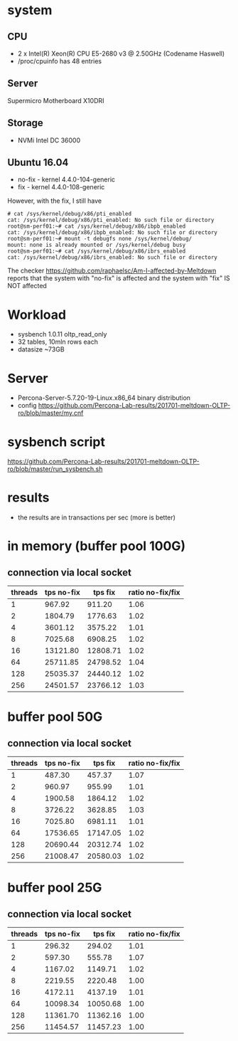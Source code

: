 # system

## CPU
* 2 x Intel(R) Xeon(R) CPU E5-2680 v3 @ 2.50GHz (Codename Haswell)
* /proc/cpuinfo has 48 entries

## Server
Supermicro Motherboard X10DRI

## Storage
* NVMi Intel DC 36000 

## Ubuntu 16.04
* no-fix - kernel  4.4.0-104-generic
* fix - kernel 4.4.0-108-generic

However, with the fix, I still have
```
# cat /sys/kernel/debug/x86/pti_enabled
cat: /sys/kernel/debug/x86/pti_enabled: No such file or directory
root@sm-perf01:~# cat /sys/kernel/debug/x86/ibpb_enabled
cat: /sys/kernel/debug/x86/ibpb_enabled: No such file or directory
root@sm-perf01:~# mount -t debugfs none /sys/kernel/debug/
mount: none is already mounted or /sys/kernel/debug busy
root@sm-perf01:~# cat /sys/kernel/debug/x86/ibrs_enabled
cat: /sys/kernel/debug/x86/ibrs_enabled: No such file or directory

```
The checker https://github.com/raphaelsc/Am-I-affected-by-Meltdown
reports that the system with "no-fix" is affected and the system with "fix" IS NOT affected

# Workload
* sysbench 1.0.11 oltp_read_only
* 32 tables, 10mln rows each
* datasize ~73GB

# Server
* Percona-Server-5.7.20-19-Linux.x86_64 binary distribution
* config https://github.com/Percona-Lab-results/201701-meltdown-OLTP-ro/blob/master/my.cnf

# sysbench script
https://github.com/Percona-Lab-results/201701-meltdown-OLTP-ro/blob/master/run_sysbench.sh


# results
* the results are in transactions per sec (more is better)

# in memory (buffer pool 100G)
## connection via local socket

threads | tps no-fix | tps fix | ratio no-fix/fix 
--------|------------|---------|-----------------
1|967.92|911.20|1.06
2|1804.79|1776.63|1.02
4|3601.12|3575.22|1.01
8|7025.68|6908.25|1.02
16|13121.80|12808.71|1.02
64|25711.85|24798.52|1.04
128|25035.37|24440.12|1.02
256|24501.57|23766.12|1.03

# buffer pool 50G
## connection via local socket

threads | tps no-fix | tps fix | ratio no-fix/fix 
--------|------------|---------|-----------------
1|487.30|457.37|1.07
2|960.97|955.99|1.01
4|1900.58|1864.12|1.02
8|3726.22|3628.85|1.03
16|7025.80|6981.11|1.01
64|17536.65|17147.05|1.02
128|20690.44|20312.74|1.02
256|21008.47|20580.03|1.02

# buffer pool 25G
## connection via local socket

threads | tps no-fix | tps fix | ratio no-fix/fix 
--------|------------|---------|-----------------
1|296.32|294.02|1.01
2|597.30|555.78|1.07
4|1167.02|1149.71|1.02
8|2219.55|2220.48|1.00
16|4172.11|4137.19|1.01
64|10098.34|10050.68|1.00
128|11361.70|11362.16|1.00
256|11454.57|11457.23|1.00
